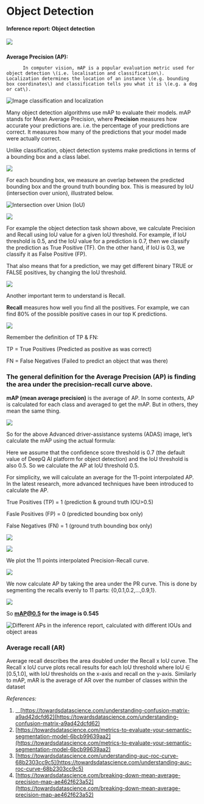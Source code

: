 # Object Detection

#### Inference report: Object detection

![](<../../.gitbook/assets/image (195).png>)

###

**Average Precision (AP):**

```
      In computer vision, mAP is a popular evaluation metric used for object detection \(i.e. localisation and classification\). Localization determines the location of an instance \(e.g. bounding box coordinates\) and classification tells you what it is \(e.g. a dog or cat\).
```

![Image classification and localization](<../../.gitbook/assets/image (196).png>)

Many object detection algorithms use mAP to evaluate their models. mAP stands for Mean Average Precision, where **Precision** measures how accurate your predictions are. i.e. the percentage of your predictions are correct. It measures how many of the predictions that your model made were actually correct.

Unlike classification, object detection systems make predictions in terms of a bounding box and a class label.

![](<../../.gitbook/assets/image (197).png>)

For each bounding box, we measure an overlap between the predicted bounding box and the ground truth bounding box. This is measured by IoU (intersection over union), illustrated below.

![Intersection over Union (IoU)](../../.gitbook/assets/image-175.png)

![](<../../.gitbook/assets/image (199).png>)

For example the object detection task shown above, we calculate Precision and Recall using IoU value for a given IoU threshold. For example, if IoU threshold is 0.5, and the IoU value for a prediction is 0.7, then we classify the prediction as True Positive (TF). On the other hand, if IoU is 0.3, we classify it as False Positive (FP).

That also means that for a prediction, we may get different binary TRUE or FALSE positives, by changing the IoU threshold.

![](<../../.gitbook/assets/image (200).png>)

Another important term to understand is Recall.

**Recall** measures how well you find all the positives. For example, we can find 80% of the possible positive cases in our top K predictions.

![](<../../.gitbook/assets/image (202).png>)

Remember the definition of TP & FN:

TP = True Positives (Predicted as positive as was correct)

FN = False Negatives (Failed to predict an object that was there)

### **The general definition for the Average Precision (AP) is finding the area under the precision-recall curve above.**

**mAP (mean average precision)** is the average of AP. In some contexts, AP is calculated for each class and averaged to get the mAP. But in others, they mean the same thing.

![](<../../.gitbook/assets/image (201).png>)

So for the above Advanced driver-assistance systems (ADAS) image, let’s calculate the mAP using the actual formula:

Here we assume that the confidence score threshold is 0.7 (the default value of DeepQ AI platform for object detection) and the IoU threshold is also 0.5. So we calculate the AP at IoU threshold 0.5.

For simplicity, we will calculate an average for the 11-point interpolated AP. In the latest research, more advanced techniques have been introduced to calculate the AP.

True Positives (TP) = 1 (prediction & ground truth IOU>0.5)

Fasle Positives (FP) = 0 (predicted bounding box only)

False Negatives (FN) = 1 (ground truth bounding box only)

![](<../../.gitbook/assets/image (204).png>)

![](<../../.gitbook/assets/image (206).png>)

We plot the 11 points interpolated Precision-Recall curve.

![](<../../.gitbook/assets/image (207).png>)

We now calculate AP by taking the area under the PR curve. This is done by segmenting the recalls evenly to 11 parts: {0,0.1,0.2,…,0.9,1}.

![](<../../.gitbook/assets/image (208).png>)

So **mAP@0.5 for the image is 0.545**

![Different APs in the inference report, calculated with different IOUs and object areas](<../../.gitbook/assets/image (209).png>)

### **Average recall (AR)**

Average recall describes the area doubled under the Recall x IoU curve. The Recall x IoU curve plots recall results for each IoU threshold where IoU ∈ \[0.5,1.0], with IoU thresholds on the x-axis and recall on the y-axis. Similarly to mAP, mAR is the average of AR over the number of classes within the dataset

_References:_

1. \_\_[https://towardsdatascience.com/understanding-confusion-matrix-a9ad42dcfd62](https://towardsdatascience.com/understanding-confusion-matrix-a9ad42dcfd62)
2. [https://towardsdatascience.com/metrics-to-evaluate-your-semantic-segmentation-model-6bcb99639aa2](https://towardsdatascience.com/metrics-to-evaluate-your-semantic-segmentation-model-6bcb99639aa2)
3. [https://towardsdatascience.com/understanding-auc-roc-curve-68b2303cc9c5](https://towardsdatascience.com/understanding-auc-roc-curve-68b2303cc9c5)
4. [https://towardsdatascience.com/breaking-down-mean-average-precision-map-ae462f623a52](https://towardsdatascience.com/breaking-down-mean-average-precision-map-ae462f623a52)

